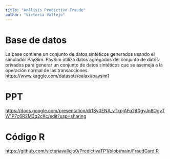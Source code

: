```yaml
---
title: "Análisis Predictivo Fraude"
author: "Victoria Vallejo"
---
```



# Base de datos
La base contiene un conjunto de datos sintéticos generados usando el simulador PaySim. PaySim utiliza datos agregados del conjunto de datos privados para generar un conjunto de datos sintéticos que se asemeja a la operación normal de las transacciones.
https://www.kaggle.com/datasets/ealaxi/paysim1

# PPT
https://docs.google.com/presentation/d/1Sy0ENA_yTkpjAFq2jf0gyJn8OgvTW1P7c6R2M3q2cKc/edit?usp=sharing

# Código R
https://github.com/victoriavallejo0/PredictivaTP1/blob/main/FraudCard.R

